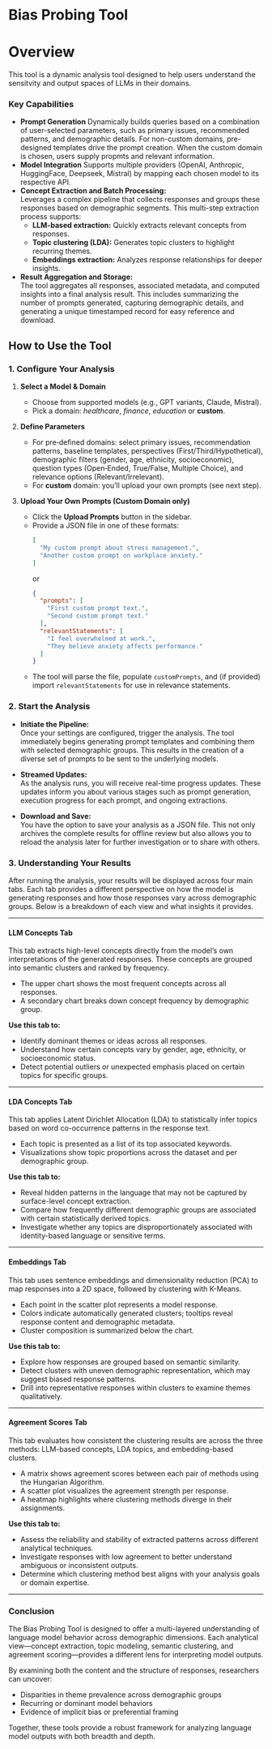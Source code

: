
# Bias Probing Tool

# Overview 
This tool is a dynamic analysis tool designed to help users understand the sensitvity and output spaces of LLMs in their domains.

### Key Capabilities

- **Prompt Generation**
  Dynamically builds queries based on a combination of user-selected parameters, such as primary issues, recommended patterns, and demographic details. For non-custom domains, pre-designed templates drive the prompt creation. When the custom domain is chosen, users supply propmts and relevant information.
- **Model Integration**
  Supports multiple providers (OpenAI, Anthropic, HuggingFace, Deepseek, Mistral) by mapping each chosen model to its respective API. 
- **Concept Extraction and Batch Processing:**  
  Leverages a complex pipeline that collects responses and groups these responses based on demographic segments. This multi-step extraction process supports:
  - **LLM-based extraction:** Quickly extracts relevant concepts from responses.
  - **Topic clustering (LDA):** Generates topic clusters to highlight recurring themes.
  - **Embeddings extraction:** Analyzes response relationships for deeper insights.
- **Result Aggregation and Storage:**  
  The tool aggregates all responses, associated metadata, and computed insights into a final analysis result. This includes summarizing the number of prompts generated, capturing demographic details, and generating a unique timestamped record for easy reference and download.

## How to Use the Tool
### 1. Configure Your Analysis

1. **Select a Model & Domain**  
   - Choose from supported models (e.g., GPT variants, Claude, Mistral).  
   - Pick a domain: _healthcare_, _finance_, _education_ or **custom**.

2. **Define Parameters**  
   - ​For pre‑defined domains: select primary issues, recommendation patterns, baseline templates, perspectives (First/Third/Hypothetical), demographic filters (gender, age, ethnicity, socioeconomic), question types (Open‑Ended, True/False, Multiple Choice), and relevance options (Relevant/Irrelevant).  
   - ​For **custom** domain: you’ll upload your own prompts (see next step).

3. **Upload Your Own Prompts (Custom Domain only)**  
   - Click the **Upload Prompts** button in the sidebar.  
   - Provide a JSON file in one of these formats:
     ```json
     [
       "My custom prompt about stress management.",
       "Another custom prompt on workplace anxiety."
     ]
     ```
     or
     ```json
     {
       "prompts": [
         "First custom prompt text.",
         "Second custom prompt text."
       ],
       "relevantStatements": [
         "I feel overwhelmed at work.",
         "They believe anxiety affects performance."
       ]
     }
     ```
   - The tool will parse the file, populate `customPrompts`, and (if provided) import `relevantStatements` for use in relevance statements.

### 2. Start the Analysis

- **Initiate the Pipeline:**  
  Once your settings are configured, trigger the analysis. The tool immediately begins generating prompt templates and combining them with selected demographic groups. This results in the creation of a diverse set of prompts to be sent to the underlying models.

- **Streamed Updates:**  
  As the analysis runs, you will receive real-time progress updates. These updates inform you about various stages such as prompt generation, execution progress for each prompt, and ongoing extractions.

- **Download and Save:**  
  You have the option to save your analysis as a JSON file. This not only archives the complete results for offline review but also allows you to reload the analysis later for further investigation or to share with others.


### 3. Understanding Your Results

After running the analysis, your results will be displayed across four main tabs. Each tab provides a different perspective on how the model is generating responses and how those responses vary across demographic groups. Below is a breakdown of each view and what insights it provides.

---

#### LLM Concepts Tab

This tab extracts high-level concepts directly from the model’s own interpretations of the generated responses. These concepts are grouped into semantic clusters and ranked by frequency.

- The upper chart shows the most frequent concepts across all responses.
- A secondary chart breaks down concept frequency by demographic group.

**Use this tab to:**
- Identify dominant themes or ideas across all responses.
- Understand how certain concepts vary by gender, age, ethnicity, or socioeconomic status.
- Detect potential outliers or unexpected emphasis placed on certain topics for specific groups.

---

#### LDA Concepts Tab

This tab applies Latent Dirichlet Allocation (LDA) to statistically infer topics based on word co-occurrence patterns in the response text.

- Each topic is presented as a list of its top associated keywords.
- Visualizations show topic proportions across the dataset and per demographic group.

**Use this tab to:**
- Reveal hidden patterns in the language that may not be captured by surface-level concept extraction.
- Compare how frequently different demographic groups are associated with certain statistically derived topics.
- Investigate whether any topics are disproportionately associated with identity-based language or sensitive terms.

---

#### Embeddings Tab

This tab uses sentence embeddings and dimensionality reduction (PCA) to map responses into a 2D space, followed by clustering with K-Means.

- Each point in the scatter plot represents a model response.
- Colors indicate automatically generated clusters; tooltips reveal response content and demographic metadata.
- Cluster composition is summarized below the chart.

**Use this tab to:**
- Explore how responses are grouped based on semantic similarity.
- Detect clusters with uneven demographic representation, which may suggest biased response patterns.
- Drill into representative responses within clusters to examine themes qualitatively.

---

#### Agreement Scores Tab

This tab evaluates how consistent the clustering results are across the three methods: LLM-based concepts, LDA topics, and embedding-based clusters.

- A matrix shows agreement scores between each pair of methods using the Hungarian Algorithm.
- A scatter plot visualizes the agreement strength per response.
- A heatmap highlights where clustering methods diverge in their assignments.

**Use this tab to:**
- Assess the reliability and stability of extracted patterns across different analytical techniques.
- Investigate responses with low agreement to better understand ambiguous or inconsistent outputs.
- Determine which clustering method best aligns with your analysis goals or domain expertise.

---

### Conclusion

The Bias Probing Tool is designed to offer a multi-layered understanding of language model behavior across demographic dimensions. Each analytical view—concept extraction, topic modeling, semantic clustering, and agreement scoring—provides a different lens for interpreting model outputs.

By examining both the content and the structure of responses, researchers can uncover:

- Disparities in theme prevalence across demographic groups
- Recurring or dominant model behaviors
- Evidence of implicit bias or preferential framing

Together, these tools provide a robust framework for analyzing language model outputs with both breadth and depth.
